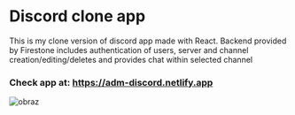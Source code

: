 # Discord clone app

This is my clone version of discord app made with React. Backend provided by Firestone includes authentication of users, server and channel creation/editing/deletes and provides chat within selected channel

### Check app at: https://adm-discord.netlify.app

![obraz](https://user-images.githubusercontent.com/62251718/194727684-248a2336-fea5-46b8-9abf-02f3d486e2d5.png)


